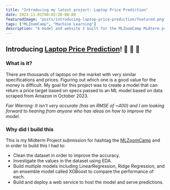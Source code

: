 ```yaml
---
title: "Introducing my latest project: Laptop Price Prediction"
date: 2023-11-01T00:03:20-08:00
featuredImage: "posts/introducing-laptop-price-prediction/featured.png"
tags: ["MLZoomCamp", "Machine Learning"]
description: "A model and website I built for the MLZoomCamp Midterm project to estimate laptop prices from specs"
---
```


## Introducing [Laptop Price Prediction](https://laptop-price-prediction.tzvi.dev/)! 🎉 🎉 🎉 

### What is it?
There are thousands of laptops on the market with very similar specifications and prices. Figuring out which one is a good value for the money is difficult. My goal for this project was to create a model that can return a price target based on specs passed to an ML model based on data scraped from Amazon in October 2023. 

_Fair Warning: It isn't very accurate (has an RMSE of ~400) and I am looking forward to hearing from anyone who has ideas on how to improve the model._

### Why did I build this
This is my Midterm Project submission for hashtag the [MLZoomCamp](https://mlzoomcamp.com/) and in order to build this I had to:
- Clean the dataset in order to improve the accuracy.
- Investigate the values in the dataset using EDA.
- Build multiple models including LinearRegression, Ridge Regression, and an ensemble model called XGBoost to compare the performance of each.
- Build and deploy a web service to host the model and serve predictions.